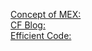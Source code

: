[Concept of MEX:](https://www.youtube.com/watch?v=DOgqx5XSSLE)\
[CF Blog:](https://codeforces.com/blog/entry/81287)\
[Efficient Code:](https://ideone.com/i7DIF1)

